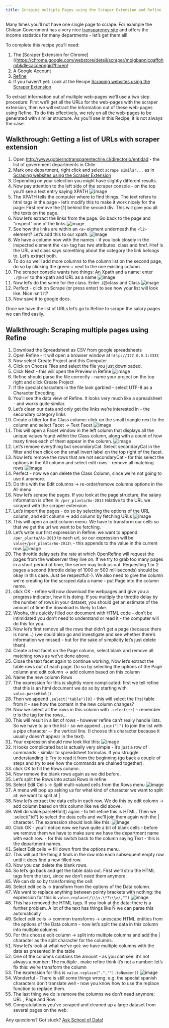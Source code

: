 ```yaml
---
title: Scraping multiple Pages using the Scraper Extension and Refine
---
```


Many times you’ll not have one single page to scrape. For example the Chilean Government has a very nice [transparency site](http://www.gobiernotransparentechile.cl/directorio/entidad) and offers the income statistics for many departments - let’s get them all!

To complete this recipe you’ll need:

1. The [Scraper Extension for Chrome]((https://chrome.google.com/webstore/detail/scraper/mbigbapnjcgaffohmbkdlecaccepngjd?hl=en)
2. A Google Account
3. [Refine](http://openrefine.org)
4. If you haven't yet: Look at the Recipe [Scraping websites using the Scraper Extension](http://schoolofdata.org/handbook/recipes/scraper-extension-for-chrome/)

To extract information out of multiple web-pages we’ll use a two step procedure: First we’ll get all the URLs for the web-pages with the scraper extension, then we will extract the Information out of these web-pages using Refine. To do this effectively, we rely on all the web-pages to be generated with similar structure. As you’ll see in this Recipe, it is not always the case.

Walkthrough: Getting a list of URLs with scraper extension
----------------------------------------------------------

1. Open [<http://www.gobiernotransparentechile.cl/directorio/entidad>](http://www.gobiernotransparentechile.cl/directorio/entidad) - the list of government departments in Chile.
2. Mark one department, right click and select `scrape similar...` as in [Scraping websites using the Scraper Extension](http://schoolofdata.org/handbook/recipes/scraper-extension-for-chrome/)
3. Depending on your selection you might have slightly different results.
4. Now pay attention to the left side of the scraper console - on the top you’ll see a text entry saying XPATH
![image](http://farm6.staticflickr.com/5532/9292783948_4886366d07_o_d.png)
5. The XPATH tells the computer where to find things. The text refers to html tags in the page - let’s modify this to make it work nicely for the page: First remove the [1] behind the second div. This will give you all the texts on the page.
6. Now let’s extract the links from the page. Go back to the page and “inspect” one of the links
![image](http://farm8.staticflickr.com/7446/9292783960_e180a05f1b_b_d.jpg)
7. See how the links are within an `<a>` element underneath the `<li>` element? Let’s add this to our xpath.
![image](http://farm4.staticflickr.com/3683/9290007049_490a8d3b2c_o_d.png)
8. We have a column now with the names - if you look closely in the inspected element the \<a\> tag has two attributes: class and href.
Href is the URL and class says something about the category the link belongs to. Let’s extract both.
9. To do so we’ll add more columns to the column list on the second page, do so by clicking the green + next to the one existing column
10. The scraper console wants two things: An Xpath and a name: enter `./@href` to the xpath and URL as a name
![image](http://farm8.staticflickr.com/7339/9290007057_9d7ef76e7e_o_d.png)
11. Now let’s do the same for the class. Enter ./@class and Class
![image](http://farm4.staticflickr.com/3820/9292784000_e861d194e9_o_d.png)
12. Perfect - click on Scrape (or press enter) to see how your list will look like. Nice isn’t it?
13. Now save it to google docs.

Once we have the list of URLs let’s go to Refine to scrape the salary pages we can find easily.

Walkthrough: Scraping multiple pages using Refine
-------------------------------------------------

1.  Download the Spreadsheet as CSV from google spreadsheets
2.  Open Refine - it will open a browser window at `http://127.0.0.1:3333`
3. Now select Create Project and this Computer
4. Click on Choose Files and select the file you just downloaded.
5. Click Next - this will open the Preview in Refine
![image](http://farm4.staticflickr.com/3728/9292784110_d46ec1f9a7_b_d.jpg)
6. Refine should parse the file correctly - name your project on the top right and click Create Project
7. If the special characters in the file look garbled - select UTF-8 as a Character Encoding.
8. You’ll see the data view of Refine. It looks very much like a spreadsheet - and works quite similar.
9. Let’s clean our data and only get the links we’re interested in - the secondary category links
10. Create a filter for the Class column: click on the small triangle next to the column and select Facet -\> Text Facet
![image](http://farm4.staticflickr.com/3762/9290007199_6c34392969_o_d.png)
11. This will open a Facet window in the left column that displays all the unique values found within the Class column, along with a count of how many times each of them appear in the column.
![image](http://farm6.staticflickr.com/5488/9290007183_e13832f56c_o_d.png)
12. Let’s remove everything but secondaryCat. Select secondaryCat in the filter and then click on the small invert label on the top right of the facet.
13. Now let’s remove the rows that are not secondaryCat - for this select the options in the All column and select edit rows - remove all matching rows
![image](http://farm3.staticflickr.com/2835/9292784184_e879b099df_o_d.png)
14. Perfect - now we can delete the Class Column, since we’re not going to use it anymore.
15. Do this with the Edit columns -\> re-order/remove columns options in the All menu
16. Now let’s scrape the pages. If you look at the page structure, the salary information is often in: `/per_planta/Ao-2013` relative to the URL we scraped with the scraper extension.
17. Let’s import the pages - do so by selecting the options of the URL column, and edit column -\> add column by fetching URLs
![image](http://farm6.staticflickr.com/5462/9290007265_a26a484e3e_o_d.png)
18. This will open an add column menu. We have to transform our cells so that we get the url we want to be fetching.
19. Let’s write our first expression in Refine: we want to append `/per_planta/Ao-2013` to each url, so our expression will be `value+/per_planta/Ao-2013\` - this appends to the value in the current row.
![image](http://farm8.staticflickr.com/7303/9292784300_7ba3ae6970_o_d.png)
20. The throttle delay sets the rate at which OpenRefine will request the pages from the webserver they live on. If we try to grab too many pages in a short period of time, the server may lock us out.
Requesting 1 or 2 pages a second (throttle delay of 1000 or 500 milliseconds) should be okay in this case. Just be respectful:-). We also need to give the column we’re creating for the scraped data a name - put Page into the column name.
21. click OK - refine will now download the webpages and give you a progress indicator, how it is doing. If you multiply the throttle delay by the number of rows in your dataset, you should get an estimate of the amount of time the download is likely to take.
22. Wooha, this quickly filled our document with HTML code - don’t be intimidated you don’t need to understand or read it - the computer will do this for you.
23. Now let’s first remove all the rows that didn’t get a page (because there is none...) (we could also go and investigate and see whether there’s information we missed - but for the sake of simplicity let’s just delete them).
24. Create a text facet on the Page column, select blank and remove all matching rows as we’ve done above.
25. Close the text facet again to continue working, Now let’s extract the table rows out of each page. Do so by selecting the options of the Page column and edit column -\> add column based on this column
26. Name the new column Rows
27. The expression for this is slightly more complicated: first we tell refine that this is an html document we do so by starting with `value.parseHtml()`.
28. Then we append `.select("table")[0]` - this will select the first table from it - see how the content in the new column changes?
29. Now we select all the rows in this column with `.select(tr)` - remember tr is the tag for the rows...
30. This will result in a list of rows - however refine can’t really handle lists. So we have to join the list - so we append `.join("|")` to join the list with a pipe character -- the vertical line. (I choose this character because it usually doesn’t appear in the text).
31. Your expression should now look like this:
![image](http://farm4.staticflickr.com/3770/9292784338_cdf6535bfe_o_d.png)
32. It looks complicated but is actually very simple - it’s just a row of commands - similar to spreadsheet formulas. If you struggle understanding it: Try to read it from the beginning (go back a couple of steps and try to see how the commands are chained together).
33. click OK to fill the Rows column.
34. Now remove the blank rows again as we did before.
35. Let’s split the Rows into actual Rows in refine
36. Select Edit Cells -\> Split multi-valued cells from the Rows menu
![image](http://farm6.staticflickr.com/5525/9292784364_d383666794_o_d.png)
37. A menu will pop up asking us for what kind of character we want to split at: we want to split at |
38. Now let’s extract the data cells in each row. We do this by edit column -\> add column based on this column like we did above.
39. Well do value.parseHtml() again - to tell refine this is HTML. Then we .select("td") to select the data cells and we’ll join them again with the | character. The expression should look like this:
![image](http://farm4.staticflickr.com/3775/9292784354_b269c3216b_o_d.png)
40. Click OK - you’ll notice now we have quite a bit of blank cells - before we remove them we have to make sure we have the department name with each row. - for this switch back to the column saying Text - this is the department names.
41. Select Edit cells -\> fill down from the options menu.
42. This will put the thing it finds in the row into each subsequent empty row until it does find a new filled row.
43. Now you can delete the blank rows.
44. So let’s go back and get the table data out. First we’ll strip the HTML tags from the text, since we don’t need them anymore.
45. We can do so by transforming the cell:
46. Select edit cells -\> transform from the options of the Data column.
47. We want to replace anything between pointy brackets with nothing: the expression for this is `value.replace(/\\\<.\*?\\\>/,"")`
![image](http://farm6.staticflickr.com/5333/9290007389_5d4d6e153d_o_d.png)
48. This has removed the HTML tags. If you look at the data: there is a further problem. A lot of the text has things like &Ntilde; we can parse this automatically
49. Select edit cells -\> common transforms -\> unescape HTML entities from the options of the Data column - now let’s split the data in this column into multiple columns
50. For this choose edit column -\> split into multiple columns and add the | character as the split character for the columns.
51. Now let’s look at what we’ve got: we have multiple columns with the data as presented in the table
52. One of the columns contains the amount - as you can see: it’s not always a number: The multiple . make refine think it’s not a number: let’s fix this: we’re transform the column
53. The expression for this is `value.replace(".","").toNumber()`
![image](http://farm4.staticflickr.com/3746/9290007969_6f23c84a2e_o_d.png)
54. Wonderful - There is still some things wrong: e.g. the special spanish characters don’t translate well - now you know how to use the replace function to replace them.
55. The last thing we do is remove the columns we don’t need anymore: URL , Page and Row
56. Congratulations you’ve scraped and cleaned up a large dataset from several pages on the web.

<div class="alert alert-info">Any questions? Got stuck? <a class="btn btn-large btn-info" href="http://ask.schoolofdata.org">Ask School of Data!</a></div>

